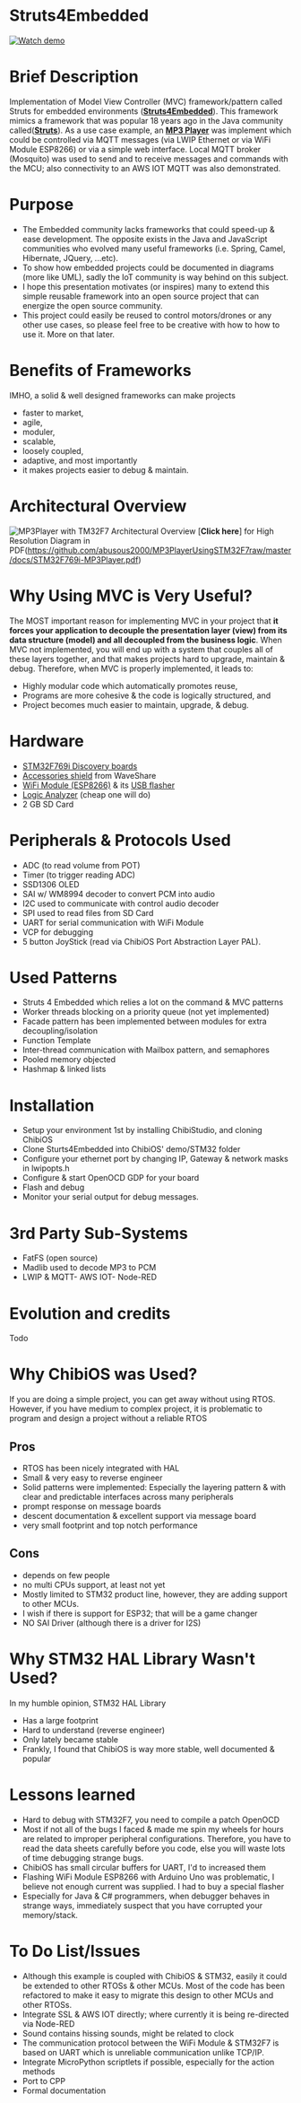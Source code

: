 # Struts4Embedded
[![Watch demo](https://img.youtube.com/vi/peghfjOStV0/0.jpg)](https://www.youtube.com/watch?v=peghfjOStV0)

# Brief Description
Implementation of Model View Controller (MVC) framework/pattern called Struts for embedded environments ([**Struts4Embedded**](https://en.wikipedia.org/wiki/Apache_Struts_1)). This framework mimics a framework that was popular 18 years ago in the Java community called([**Struts**](https://en.wikipedia.org/wiki/Apache_Struts_1)).
As a use case example, an [**MP3 Player**](https://github.com/abusous2000/MP3PlayerUsingSTM32F7) was implement which could be controlled via MQTT messages (via LWIP Ethernet or via WiFi Module ESP8266) or via a simple web interface. Local MQTT broker (Mosquito) was used to send and to receive messages and commands with the MCU; also connectivity to an AWS IOT MQTT was also demonstrated.

# Purpose
- The Embedded community lacks frameworks that could speed-up & ease development. The opposite exists in the Java and JavaScript communities who evolved many useful frameworks (i.e. Spring, Camel, Hibernate, JQuery, ...etc).
- To show how embedded projects could be documented in diagrams (more like UML), sadly the IoT community is way behind on this subject.
- I hope this presentation motivates (or inspires) many to extend this simple reusable framework into an open source project that can energize the open source community.
- This project could easily be reused to control motors/drones or any other use cases, so please feel free to be creative with how to how to use it. More on that later.

# Benefits of Frameworks
IMHO, a solid & well designed frameworks can make projects 
- faster to market,
- agile, 
- moduler, 
- scalable, 
- loosely coupled, 
- adaptive, and most importantly 
- it makes projects easier to debug & maintain.

# Architectural Overview
![MP3Player with TM32F7 Architectural Overview](https://raw.githubusercontent.com/abusous2000/MP3PlayerUsingSTM32F7/master/MP3PlayerWithSTM32F7ArchitecturalOverview.png)
[**Click here**] for High Resolution Diagram in PDF(https://github.com/abusous2000/MP3PlayerUsingSTM32F7raw/master/docs/STM32F769i-MP3Player.pdf)


# Why Using MVC is Very Useful?
The MOST important reason for implementing MVC in your project that **it forces your application to decouple the presentation layer (view) from its data structure (model) and all decoupled from the business logic**. When MVC not implemented, you will end up with a system that couples all of these layers together, and that makes projects hard to upgrade, maintain & debug. 
Therefore, when MVC is properly implemented, it leads to: 
- Highly modular code which automatically promotes reuse, 
- Programs are more cohesive & the code is logically structured, and 
- Project becomes much easier to maintain, upgrade, & debug.

# Hardware
- [STM32F769i Discovery boards](https://os.mbed.com/platforms/ST-Discovery-F769NI/)
- [Accessories shield](https://os.mbed.com/platforms/ST-Discovery-F769NI/) from WaveShare
- [WiFi Module (ESP8266)](https://www.ebay.com/p/1452674900?iid=351771867415) & its [USB flasher](https://www.ebay.com/i/153666712625)
- [Logic Analyzer](https://www.ebay.com/itm/USB-Logic-Analyzer-24MHZ-8-Channel-12C-UART-SPI-IIC-CAN-1Wire-Debug-For-ARM-FPGA/162980270582) (cheap one will do)
- 2 GB SD Card

# Peripherals & Protocols Used
- ADC (to read volume from POT)
- Timer (to trigger reading ADC)
- SSD1306 OLED
- SAI w/ WM8994 decoder to convert PCM into audio
- I2C used to communicate with control audio decoder
- SPI used to read files from SD Card
- UART for serial communication with WiFi Module
- VCP for debugging
- 5 button JoyStick (read via ChibiOS Port Abstraction Layer PAL).

# Used Patterns 
- Struts 4 Embedded which relies a lot on the command & MVC patterns
- Worker threads blocking on a priority queue (not yet implemented)
- Facade pattern has been implemented between modules for extra decoupling/isolation
- Function Template
- Inter-thread communication with Mailbox pattern, and semaphores
- Pooled memory objected
- Hashmap & linked lists

# Installation
- Setup your environment 1st by installing ChibiStudio, and cloning ChibiOS
- Clone Sturts4Embedded into ChibiOS' demo/STM32 folder
- Configure your ethernet port by changing IP, Gateway & network masks in lwipopts.h 
- Configure & start OpenOCD GDP for your board
- Flash and debug
- Monitor your serial output for debug messages.

# 3rd Party Sub-Systems
- FatFS (open source)
- Madlib used to decode MP3 to PCM
- LWIP & MQTT- AWS IOT- Node-RED

# Evolution and credits
Todo 
# Why ChibiOS was Used?
If you are doing a simple project, you can get away without using RTOS. However, if you have medium to complex project, it is problematic to program and design a project without a reliable RTOS
## Pros
- RTOS has been nicely integrated with HAL
- Small & very easy to reverse engineer
- Solid patterns were implemented: Especially the layering pattern & with clear and predictable interfaces across many peripherals
- prompt response on message boards
- descent documentation & excellent support via message board
- very small footprint and top notch performance

## Cons
- depends on few people
- no multi CPUs support, at least not yet
- Mostly limited to STM32 product line, however, they are adding support to other MCUs. 
- I wish if there is support for ESP32; that will be a game changer
- NO SAI Driver (although there is a driver for I2S)

# Why STM32 HAL Library Wasn't Used?
In my humble opinion, STM32 HAL Library
- Has a large footprint
- Hard to understand (reverse engineer)
- Only lately became stable
- Frankly, I found that ChibiOS is way more stable, well documented & popular

# Lessons learned
- Hard to debug with STM32F7, you need to compile a patch OpenOCD
- Most if not all of the bugs I faced & made me spin my wheels for hours are related to improper peripheral configurations. Therefore, you have to read the data sheets carefully before you code, else you will waste lots of time debugging strange bugs.
- ChibiOS has small circular buffers for UART, I'd to increased them
- Flashing WiFi Module ESP8266 with Arduino Uno was problematic, I believe not enough current was supplied. I had to buy a special flasher
- Especially for Java & C# programmers, when debugger behaves in strange ways, immediately suspect that you have corrupted your memory/stack. 

# To Do List/Issues
- Although this example is coupled with ChibiOS & STM32, easily it could be extended to other RTOSs & other MCUs. Most of the code has been refactored to make it easy to migrate this design to other MCUs and other RTOSs.
- Integrate SSL & AWS IOT directly; where currently it is being re-directed via Node-RED
- Sound contains hissing sounds, might be related to clock
- The communication protocol between the WiFi Module & STM32F7 is based on UART which is unreliable communication unlike TCP/IP. 
- Integrate MicroPython scriptlets if possible, especially for the action methods
- Port to CPP
- Formal documentation